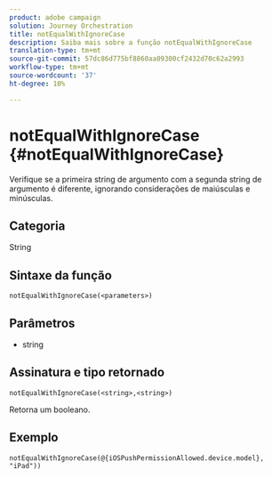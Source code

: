 ```yaml
---
product: adobe campaign
solution: Journey Orchestration
title: notEqualWithIgnoreCase
description: Saiba mais sobre a função notEqualWithIgnoreCase
translation-type: tm+mt
source-git-commit: 57dc86d775bf8860aa09300cf2432d70c62a2993
workflow-type: tm+mt
source-wordcount: '37'
ht-degree: 10%

---
```



# notEqualWithIgnoreCase {#notEqualWithIgnoreCase}

Verifique se a primeira string de argumento com a segunda string de argumento é diferente, ignorando considerações de maiúsculas e minúsculas.

## Categoria

String

## Sintaxe da função

`notEqualWithIgnoreCase(<parameters>)`

## Parâmetros

* string

## Assinatura e tipo retornado

`notEqualWithIgnoreCase(<string>,<string>)`

Retorna um booleano.

## Exemplo

`notEqualWithIgnoreCase(@{iOSPushPermissionAllowed.device.model}, "iPad"))`
